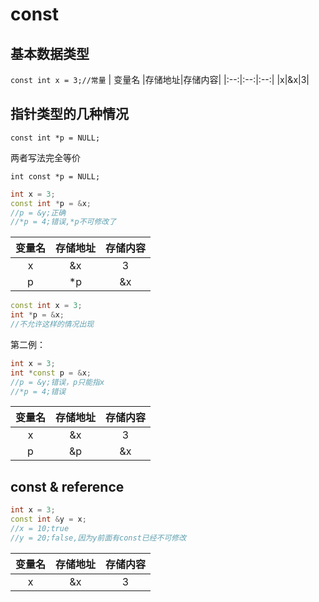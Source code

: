 # const
## 基本数据类型

```const int x = 3;//常量```
| 变量名 |存储地址|存储内容|
|:--:|:--:|:--:|
|x|&x|3|

## 指针类型的几种情况
```const int *p = NULL;```

两者写法完全等价

```int const *p = NULL;```
```C++
int x = 3;
const int *p = &x;
//p = &y;正确
//*p = 4;错误,*p不可修改了
```
| 变量名 |存储地址|存储内容|
|:--:|:--:|:--:|
|x|&x|3| 
|p|*p|&x|

```C++
const int x = 3;
int *p = &x;
//不允许这样的情况出现
```
第二例：

```C++
int x = 3;
int *const p = &x;
//p = &y;错误，p只能指x
//*p = 4;错误
```
| 变量名 |存储地址|存储内容|
|:--:|:--:|:--:|
|x|&x|3| 
|p|&p|&x|

## const & reference
```C++
int x = 3;
const int &y = x;
//x = 10;true
//y = 20;false,因为y前面有const已经不可修改 
```
| 变量名 |存储地址|存储内容|
|:--:|:--:|:--:|
|x|&x|3| 
